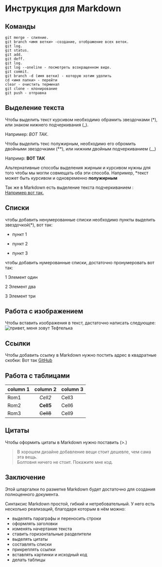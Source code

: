 # Инструкция для Markdown #

## Команды ##

```git checkaut <имя ветки> - перемещение по веткам.
git merge - слияние.
git branch <имя ветки> -создание, отображение всех веток.
git log.
git status.
git add.
git deff.
git log.
git log --oneline - посмотреть всокращенном виде.
git commit.
git branch -d (имя ветки) - которую хотим удолить
cd <имя папки> - перейти
clear - очистить терминал
git clone - клонирование
git push - отправка 

```

## Выделение текста ##

Чтобы выделить текст курсивом необходимо обрамить звездочками (*), или знаком нижнего подчеркивания (_).

Например: *ВОТ ТАК*.

Чтобы выделить текс полужирным, необходимо его обромить двойными звездочками (**), или нижним двойным подчеркиванием (__)

Напримр: **ВОТ ТАК**

Альтернативные способы выделения жирным и курсивом нужны для того чтобы мы могли совмещать оба эти способа. Например, *текст может быть курсивом и одновременно **полужирным**

Так же в Markdown есть выделение текста подчеркиванием </u>:  
<u> Например вот так.</u>

## Списки ##

чтобы добавить ненумерованные списки необходимо пункты выделить звездочкой(*), вот так:

* пункт 1

* пункт 2

* пункт 3

чтобы добавить нумерованные списки, достаточно пронумеровать вот так:

1 Элемент один

2 Элемент два

3 Элемент три

## Работа с изображением ##

Чтобы вставить изображения в текст, дастаточно написать следующее:
![привет, меня зовут Тефтелька](тифтелька.jpg)

## Ссылки ##

Чтобы добавить ссылку в Markdown нужно постить адрес в квадратные скобки:
Вот так [GitHub](https://github.com/)

## Работа с таблицами ##

| column 1    | column 2   | column 3   |
|:----------- |:---------: |:-----------|
|   Rom1      | *Cell2*    |  Cell3     |
|  Rom2       | **Cell5**  |  Cell6     |
|  Rom3       | ~~Cell8~~  |  Cell9     |

## Цитаты ##

Чтобы оформить цитаты в Markdown нужно поставить (>.)

>В хорошем дизайне добавление вещи стоит дешевле, чем сама эта вещь.  
>Болтовня ничего не стоит. Покажите мне код.

## Заключение ##

Этой шпаргалки по разметке Markdown будет достаточно для создания полноценного документа.

Синтаксис Markdown простой, гибкий и нетребовательный. У него есть несколько реализаций, благодаря которым в нём можно:

* выделять параграфы и переносить строки
* оформлять заголовки
* изменять начертание текста
* ставить горизонтальные разделители
* выделять цитаты
* составлять списки
* прикреплять ссылки
* вставлять картинки и исходный код
* делать таблицы
